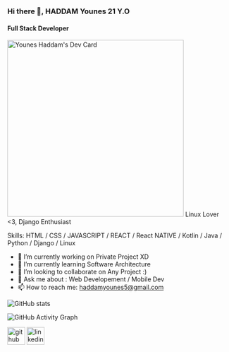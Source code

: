 ### Hi there 👋,  HADDAM Younes 21 Y.O
#### Full Stack Developer
<a href="https://app.daily.dev/youneshaddam"><img src="https://api.daily.dev/devcards/b9eccc31acd4479eac25d3bf4a985f7c.png?r=qii" width="400" alt="Younes Haddam's Dev Card"/></a>
Linux Lover <3, Django Enthusiast

Skills: HTML / CSS / JAVASCRIPT / REACT / React NATIVE / Kotlin / Java / Python / Django / Linux

- 🔭 I’m currently working on Private Project XD 
- 🌱 I’m currently learning Software Architecture
- 👯 I’m looking to collaborate on Any Project :) 
- 💬 Ask me about : Web Developement / Mobile Dev 
- 📫 How to reach me: haddamyounes5@gmail.com 




![GitHub stats](https://github-readme-stats.vercel.app/api?username=younext19&show_icons=true)  

![GitHub Activity Graph](https://activity-graph.herokuapp.com/graph?username=younext19)  

[<img src='https://cdn.jsdelivr.net/npm/simple-icons@3.0.1/icons/github.svg' alt='github' height='40'>](https://github.com/younext19)  [<img src='https://cdn.jsdelivr.net/npm/simple-icons@3.0.1/icons/linkedin.svg' alt='linkedin' height='40'>](https://www.linkedin.com/in/younes-haddam-754b5019b/)  

